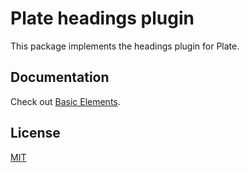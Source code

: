 # Plate headings plugin

This package implements the headings plugin for Plate.

## Documentation

Check out
[Basic Elements](https://platejs.org/docs/basic-elements).

## License

[MIT](../../LICENSE)

